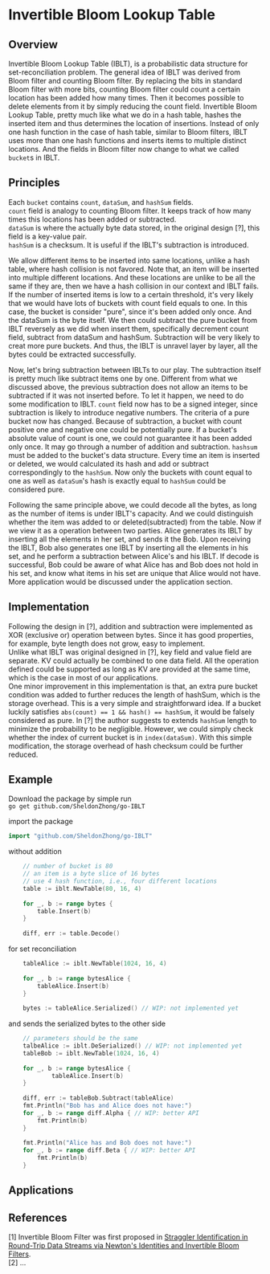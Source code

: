 # Invertible Bloom Lookup Table

## Overview

Invertible Bloom Lookup Table (IBLT), is a probabilistic data structure for set-reconciliation problem. The general idea of IBLT was derived from Bloom filter and counting Bloom filter. By replacing the bits in standard Bloom filter with more bits, counting Bloom filter could count a certain location has been added how many times. Then it becomes possible to delete elements from it by simply reducing the count field. Invertible Bloom Lookup Table, pretty much like what we do in a hash table, hashes the inserted item and thus determines the location of insertions. Instead of only one hash function in the case of hash table, similar to Bloom filters, IBLT uses more than one hash functions and inserts items to multiple distinct locations. And the fields in Bloom filter now change to what we called `bucket`s in IBLT. 

## Principles

Each `bucket` contains `count`, `dataSum`, and `hashSum` fields.  
`count` field is analogy to counting Bloom filter. It keeps track of how many times this locations has been added or subtracted.  
`dataSum` is where the actually byte data stored, in the original design [?], this field is a key-value pair.  
`hashSum` is a checksum. It is useful if the IBLT's subtraction is introduced.

We allow different items to be inserted into same locations, unlike a hash table, where hash collision is not favored. Note that, an item will be inserted into multiple different locations. And these locations are unlike to be all the same if they are, then we have a hash collision in our context and IBLT fails. If the number of inserted items is low to a certain threshold, it's very likely that we would have lots of buckets with count field equals to one. In this case, the bucket is consider "pure", since it's been added only once. And the dataSum is the byte itself. We then could subtract the pure bucket from IBLT reversely as we did when insert them, specifically decrement count field, subtract from dataSum and hashSum. Subtraction will be very likely to creat more pure buckets. And thus, the IBLT is unravel layer by layer, all the bytes could be extracted successfully. 

Now, let's bring subtraction between IBLTs to our play. The subtraction itself is pretty much like subtract items one by one. Different from what we discussed above, the previous subtraction does not allow an items to be subtracted if it was not inserted before. To let it happen, we need to do some modification to IBLT. `count` field now has to be a signed integer, since subtraction is likely to introduce negative numbers. The criteria of a pure bucket now has changed. Because of subtraction, a bucket with count positive one and negative one could be potentially pure. If a bucket's absolute value of count is one, we could not guarantee it has been added only once. It may go through a number of addition and subtraction. `hashsum` must be added to the bucket's data structure. Every time an item is inserted or deleted, we would calculated its hash and add or subtract correspondingly to the `hashSum`. Now only the buckets with count equal to one as well as `dataSum`'s hash is exactly equal to `hashSum` could be considered pure. 

Following the same principle above, we could decode all the bytes, as long as the number of items is under IBLT's capacity. And we could distinguish whether the item was added to or deleted(subtracted) from the table. Now if we view it as a operation between two parties. Alice generates its IBLT by inserting all the elements in her set, and sends it the Bob. Upon receiving the IBLT, Bob also generates one IBLT by inserting all the elements in his set, and he perform a subtraction between Alice's and his IBLT. If decode is successful, Bob could be aware of what Alice has and Bob does not hold in his set, and know what items in his set are unique that Alice would not have. More application would be discussed under the application section.  

## Implementation

Following the design in [?], addition and subtraction were implemented as XOR (exclusive or) operation between bytes. Since it has good properties, for example, byte length does not grow, easy to implement.  
Unlike what IBLT was original designed in [?], key field and value field are separate. KV could actually be combined to one data field. All the operation defined could be supported as long as KV are provided at the same time, which is the case in most of our applications.  
One minor improvement in this implementation is that, an extra pure bucket condition was added to further reduces the length of hashSum, which is the storage overhead. This is a very simple and straightforward idea. If a bucket luckily satisfies `abs(count) == 1 && hash() == hashSum`, it would be falsely considered as pure. In [?] the author suggests to extends `hashSum` length to minimize the probability to be negligible. However, we could simply check whether the index of current bucket is in `index(dataSum)`. With this simple modification, the storage overhead of hash checksum could be further reduced.

## Example

Download the package by simple run  
`go get github.com/SheldonZhong/go-IBLT`

import the package
```go
import "github.com/SheldonZhong/go-IBLT"
````

without addition 
```go
    // number of bucket is 80
    // an item is a byte slice of 16 bytes
    // use 4 hash function, i.e., four different locations
    table := iblt.NewTable(80, 16, 4)
    
    for _, b := range bytes {
    	table.Insert(b)
    }
    
    diff, err := table.Decode()
```

for set reconciliation
```go
    tableAlice := iblt.NewTable(1024, 16, 4)
    
    for _, b := range bytesAlice {
    	tableAlice.Insert(b)
    }
    
    bytes := tableAlice.Serialized() // WIP: not implemented yet
```
and sends the serialized bytes to the other side
```go
    // parameters should be the same
    talbeAlice := iblt.DeSerialized() // WIP: not implemented yet
    tableBob := iblt.NewTable(1024, 16, 4)
    
    for _, b := range bytesAlice {
        	tableAlice.Insert(b)
    }
    
    diff, err := tableBob.Subtract(tableAlice)
    fmt.Println("Bob has and Alice does not have:")
    for _, b := range diff.Alpha { // WIP: better API
    	fmt.Println(b)
    }
    
    fmt.Println("Alice has and Bob does not have:")
    for _, b := range diff.Beta { // WIP: better API
        fmt.Println(b)
    }
```
## Applications



## References

[1] Invertible Bloom Filter was first proposed in [Straggler Identification in Round-Trip Data Streams via Newton's Identities and Invertible Bloom Filters](https://arxiv.org/abs/0704.3313).  
[2] ...
